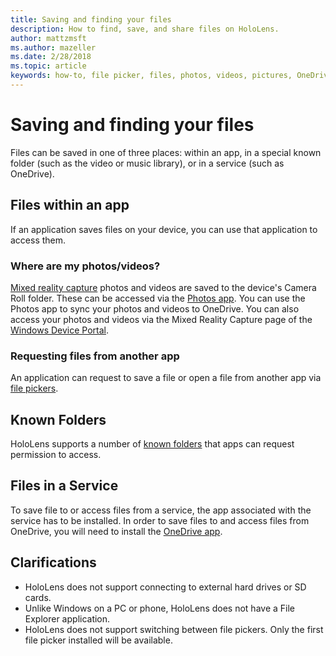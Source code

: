 ```yaml
---
title: Saving and finding your files
description: How to find, save, and share files on HoloLens.
author: mattzmsft
ms.author: mazeller
ms.date: 2/28/2018
ms.topic: article
keywords: how-to, file picker, files, photos, videos, pictures, OneDrive, storage
---
```




# Saving and finding your files

Files can be saved in one of three places: within an app, in a special known folder (such as the video or music library), or in a service (such as OneDrive).

## Files within an app

If an application saves files on your device, you can use that application to access them.

### Where are my photos/videos?

[Mixed reality capture](mixed-reality-capture.md) photos and videos are saved to the device's Camera Roll folder. These can be accessed via the [Photos app](see-your-photos.md#photos-app). You can use the Photos app to sync your photos and videos to OneDrive. You can also access your photos and videos via the Mixed Reality Capture page of the [Windows Device Portal](using-the-windows-device-portal.md#mixed-reality-capture).

### Requesting files from another app

An application can request to save a file or open a file from another app via [file pickers](app-model.md#file-pickers).

## Known Folders

HoloLens supports a number of [known folders](app-model.md#known-folders) that apps can request permission to access.

## Files in a Service

To save file to or access files from a service, the app associated with the service has to be installed. In order to save files to and access files from OneDrive, you will need to install the [OneDrive app](https://www.microsoft.com/en-us/store/apps/onedrive/9wzdncrfj1p3).

## Clarifications
* HoloLens does not support connecting to external hard drives or SD cards.
* Unlike Windows on a PC or phone, HoloLens does not have a File Explorer application.
* HoloLens does not support switching between file pickers. Only the first file picker installed will be available.
